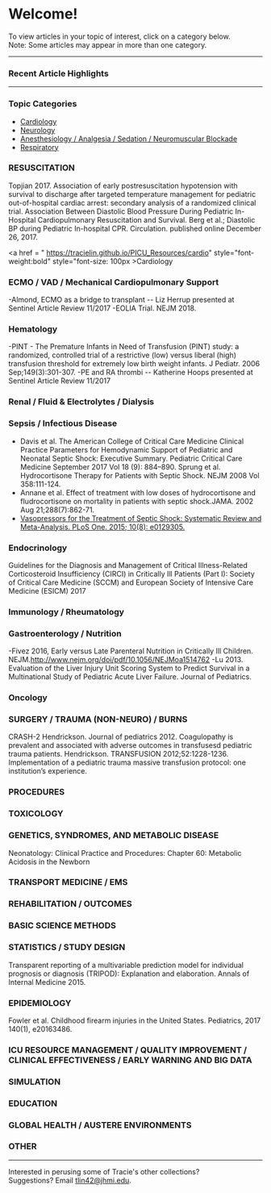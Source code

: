 # Welcome!
To view articles in your topic of interest, click on a category below. 
<br>Note: Some articles may appear in more than one category.

-----------
### Recent Article Highlights


-----------
### Topic Categories
- <a href = "https://tracielin.github.io/PICU_Resources/cardio"> Cardiology </a>
- <a href = "https://tracielin.github.io/PICU_Resources/neuro"> Neurology </a>
- <a href = "https://tracielin.github.io/PICU_Resources/anesthesiology"> Anesthesiology / Analgesia / Sedation / Neuromuscular Blockade </a>
- <a href = "https://tracielin.github.io/PICU_Resources/resp"> Respiratory </a>



### RESUSCITATION
Topjian 2017. Association of early postresuscitation hypotension with survival to discharge after targeted temperature management for pediatric out-of-hospital cardiac arrest: secondary analysis of a randomized clinical trial.
Association Between Diastolic Blood Pressure During Pediatric In-Hospital Cardiopulmonary Resuscitation and Survival. Berg et al.; Diastolic BP during Pediatric In-hospital CPR. Circulation. published online December 26, 2017.


<a href = " https://tracielin.github.io/PICU_Resources/cardio" style="font-weight:bold" style="font-size: 100px >Cardiology</a>


### ECMO / VAD / Mechanical Cardiopulmonary Support
-Almond, ECMO as a bridge to transplant -- Liz Herrup presented at Sentinel Article Review 11/2017
-EOLIA Trial. NEJM 2018.

### Hematology
-PINT - The Premature Infants in Need of Transfusion (PINT) study: a randomized, controlled trial of a restrictive (low) versus liberal (high) transfusion threshold for extremely low birth weight infants. J Pediatr. 2006 Sep;149(3):301-307.
-PE and RA thrombi -- Katherine Hoops presented at Sentinel Article Review 11/2017




### Renal / Fluid & Electrolytes / Dialysis


### Sepsis / Infectious Disease
- Davis et al. The American College of Critical Care Medicine Clinical Practice Parameters for Hemodynamic Support of Pediatric and Neonatal Septic Shock: Executive Summary. Pediatric Critical Care Medicine September 2017 Vol 18 (9): 884–890.
Sprung et al. Hydrocortisone Therapy for Patients with Septic Shock. NEJM 2008 Vol 358:111-124.
- Annane et al. Effect of treatment with low doses of hydrocortisone and fludrocortisone on mortality in patients with septic shock.JAMA. 2002 Aug 21;288(7):862-71.
- <a href = "https://www.ncbi.nlm.nih.gov/pmc/articles/PMC4523170/"> Vasopressors for the Treatment of Septic Shock: Systematic Review and Meta-Analysis. PLoS One. 2015; 10(8): e0129305. </a>

### Endocrinology 
Guidelines for the Diagnosis and Management of Critical Illness-Related Corticosteroid Insufficiency (CIRCI) in Critically Ill Patients (Part I): Society of Critical Care Medicine (SCCM) and European Society of Intensive Care Medicine (ESICM) 2017

### Immunology / Rheumatology 


### Gastroenterology / Nutrition
-Fivez 2016, Early versus Late Parenteral Nutrition in Critically Ill Children. NEJM.http://www.nejm.org/doi/pdf/10.1056/NEJMoa1514762
-Lu 2013. Evaluation of the Liver Injury Unit Scoring System to Predict Survival in a Multinational Study of Pediatric Acute Liver Failure. Journal of Pediatrics.



### Oncology 



### SURGERY / TRAUMA (NON-NEURO) / BURNS
CRASH-2
Hendrickson. Journal of pediatrics 2012. Coagulopathy is prevalent and associated with adverse outcomes in transfusesd pediatric trauma patients.
Hendrickson. TRANSFUSION 2012;52:1228-1236. Implementation of a pediatric trauma massive transfusion protocol: one institution’s experience.



### PROCEDURES





### TOXICOLOGY



### GENETICS, SYNDROMES, AND METABOLIC DISEASE
Neonatology: Clinical Practice and Procedures: Chapter 60: Metabolic Acidosis in the Newborn

### TRANSPORT MEDICINE / EMS



### REHABILITATION / OUTCOMES



### BASIC SCIENCE METHODS



### STATISTICS / STUDY DESIGN
Transparent reporting of a multivariable prediction model for individual prognosis or diagnosis (TRIPOD): Explanation and elaboration. Annals of Internal Medicine 2015. 

### EPIDEMIOLOGY
Fowler et al. Childhood firearm injuries in the United States. Pediatrics, 2017 140(1), e20163486.


### ICU RESOURCE MANAGEMENT / QUALITY IMPROVEMENT / CLINICAL EFFECTIVENESS / EARLY WARNING AND BIG DATA




### SIMULATION




### EDUCATION




### GLOBAL HEALTH / AUSTERE ENVIRONMENTS




### OTHER


---------------
Interested in perusing some of Tracie's other collections?
<br>Suggestions? Email tlin42@jhmi.edu.
